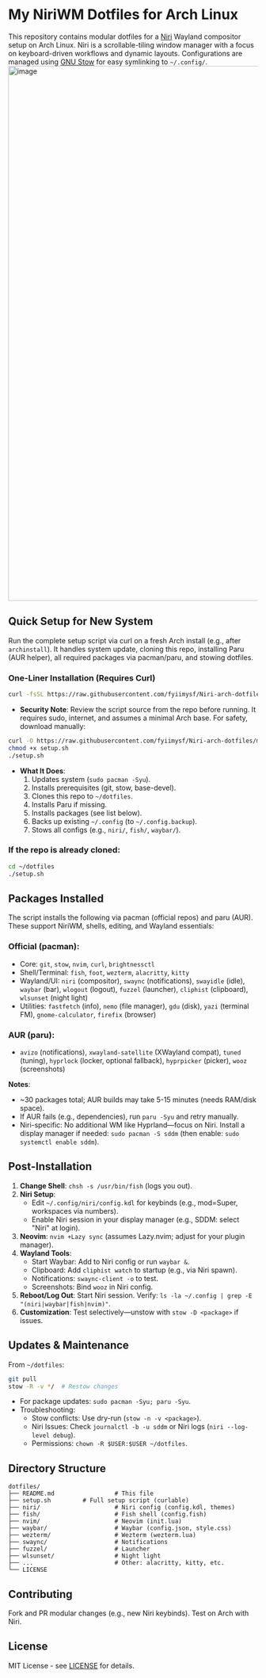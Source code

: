 # My NiriWM Dotfiles for Arch Linux

This repository contains modular dotfiles for a [Niri](https://github.com/YaLTeR/niri) Wayland compositor setup on Arch Linux. Niri is a scrollable-tiling window manager with a focus on keyboard-driven workflows and dynamic layouts. Configurations are managed using [GNU Stow](https://www.gnu.org/software/stow/) for easy symlinking to `~/.config/`.
<img width="1920" height="1080" alt="image" src="https://github.com/user-attachments/assets/254875ee-cb75-408d-99e1-f44ba4819ece" />

## Quick Setup for New System

Run the complete setup script via curl on a fresh Arch install (e.g., after `archinstall`). It handles system update, cloning this repo, installing Paru (AUR helper), all required packages via pacman/paru, and stowing dotfiles.

### One-Liner Installation (Requires Curl)
```bash
curl -fsSL https://raw.githubusercontent.com/fyiimysf/Niri-arch-dotfiles/main/setup.sh | bash
```
- **Security Note**: Review the script source from the repo before running. It requires sudo, internet, and assumes a minimal Arch base. For safety, download manually:
```bash
curl -O https://raw.githubusercontent.com/fyiimysf/Niri-arch-dotfiles/main/setup.sh
chmod +x setup.sh
./setup.sh
```
- **What It Does**:
  1. Updates system (`sudo pacman -Syu`).
  2. Installs prerequisites (git, stow, base-devel).
  3. Clones this repo to `~/dotfiles`.
  4. Installs Paru if missing.
  5. Installs packages (see list below).
  6. Backs up existing `~/.config` (to `~/.config.backup`).
  7. Stows all configs (e.g., `niri/`, `fish/`, `waybar/`).

### If the repo is already cloned:
```bash
cd ~/dotfiles
./setup.sh
```

## Packages Installed

The script installs the following via pacman (official repos) and paru (AUR). These support NiriWM, shells, editing, and Wayland essentials:

### Official (pacman):
- Core: `git`, `stow`, `nvim`, `curl`, `brightnessctl`
- Shell/Terminal: `fish`, `foot`, `wezterm`, `alacritty`, `kitty`
- Wayland/UI: `niri` (compositor), `swaync` (notifications), `swayidle` (idle), `waybar` (bar), `wlogout` (logout), `fuzzel` (launcher), `cliphist` (clipboard), `wlsunset` (night light)
- Utilities: `fastfetch` (info), `nemo` (file manager), `gdu` (disk), `yazi` (terminal FM), `gnome-calculator`, `firefix` (browser)

### AUR (paru):
- `avizo` (notifications), `xwayland-satellite` (XWayland compat), `tuned` (tuning), `hyprlock` (locker, optional fallback), `hyprpicker` (picker), `wooz` (screenshots)

**Notes**:
- ~30 packages total; AUR builds may take 5-15 minutes (needs RAM/disk space).
- If AUR fails (e.g., dependencies), run `paru -Syu` and retry manually.
- Niri-specific: No additional WM like Hyprland—focus on Niri. Install a display manager if needed: `sudo pacman -S sddm` (then enable: `sudo systemctl enable sddm`).

## Post-Installation

1. **Change Shell**: `chsh -s /usr/bin/fish` (logs you out).
2. **Niri Setup**:
   - Edit `~/.config/niri/config.kdl` for keybinds (e.g., mod=Super, workspaces via numbers).
   - Enable Niri session in your display manager (e.g., SDDM: select "Niri" at login).
3. **Neovim**: `nvim +Lazy sync` (assumes Lazy.nvim; adjust for your plugin manager).
4. **Wayland Tools**:
   - Start Waybar: Add to Niri config or run `waybar &`.
   - Clipboard: Add `cliphist watch` to startup (e.g., via Niri spawn).
   - Notifications: `swaync-client -o` to test.
   - Screenshots: Bind `wooz` in Niri config.
5. **Reboot/Log Out**: Start Niri session. Verify: `ls -la ~/.config | grep -E "(niri|waybar|fish|nvim)"`.
6. **Customization**: Test selectively—unstow with `stow -D <package>` if issues.

## Updates & Maintenance

From `~/dotfiles`:
```bash
git pull
stow -R -v */  # Restow changes
```
- For package updates: `sudo pacman -Syu; paru -Syu`.
- Troubleshooting:
  - Stow conflicts: Use dry-run (`stow -n -v <package>`).
  - Niri Issues: Check `journalctl -b -u sddm` or Niri logs (`niri --log-level debug`).
  - Permissions: `chown -R $USER:$USER ~/dotfiles`.

## Directory Structure

```
dotfiles/
├── README.md                 # This file
├── setup.sh         # Full setup script (curlable)
├── niri/                     # Niri config (config.kdl, themes)
├── fish/                     # Fish shell (config.fish)
├── nvim/                     # Neovim (init.lua)
├── waybar/                   # Waybar (config.json, style.css)
├── wezterm/                  # Wezterm (wezterm.lua)
├── swaync/                   # Notifications
├── fuzzel/                   # Launcher
├── wlsunset/                 # Night light    
├── ...                       # Other: alacritty, kitty, etc.
└── LICENSE
```

## Contributing

Fork and PR modular changes (e.g., new Niri keybinds). Test on Arch with Niri.

## License

MIT License - see [LICENSE](LICENSE) for details.

